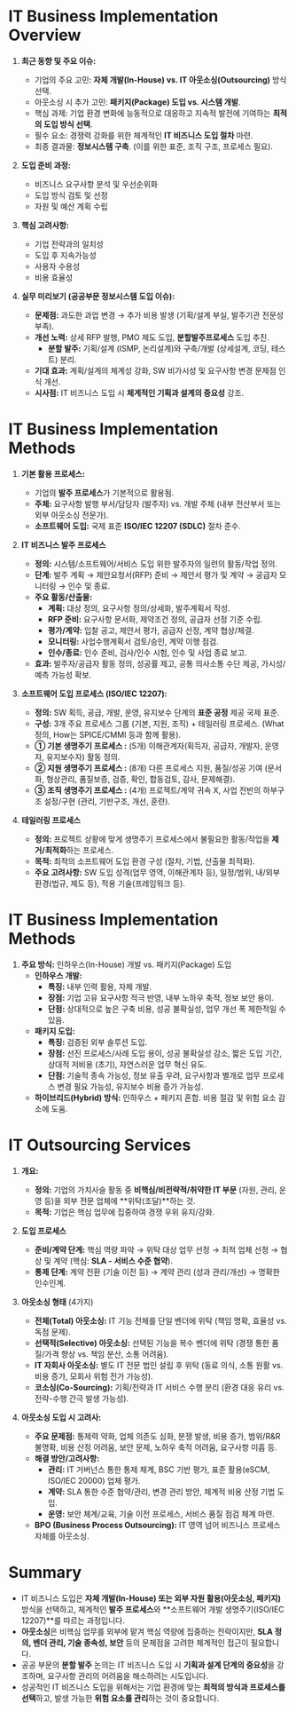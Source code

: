 # IT Business Implementation Overview

1. **최근 동향 및 주요 이슈:**
    - 기업의 주요 고민: **자체 개발(In-House) vs. IT 아웃소싱(Outsourcing)** 방식 선택.
    - 아웃소싱 시 추가 고민: **패키지(Package) 도입 vs. 시스템 개발**.
    - 핵심 과제: 기업 환경 변화에 능동적으로 대응하고 지속적 발전에 기여하는 **최적의 도입 방식 선택**.
    - 필수 요소: 경쟁력 강화를 위한 체계적인 **IT 비즈니스 도입 절차** 마련.
    - 최종 결과물: **정보시스템 구축**. (이를 위한 표준, 조직 구조, 프로세스 필요).

2. **도입 준비 과정:**
    - 비즈니스 요구사항 분석 및 우선순위화
    - 도입 방식 검토 및 선정
    - 자원 및 예산 계획 수립

3. **핵심 고려사항:**
    - 기업 전략과의 일치성
    - 도입 후 지속가능성
    - 사용자 수용성
    - 비용 효율성

4. **실무 미리보기 (공공부문 정보시스템 도입 이슈):**
    - **문제점:** 과도한 과업 변경 → 추가 비용 발생 (기획/설계 부실, 발주기관 전문성 부족).
    - **개선 노력:** 상세 RFP 발행, PMO 제도 도입, **분할발주프로세스** 도입 추진.
        - **분할 발주:** 기획/설계 (ISMP, 논리설계)와 구축/개발 (상세설계, 코딩, 테스트) 분리.
    - **기대 효과:** 계획/설계의 체계성 강화, SW 비가시성 및 요구사항 변경 문제점 인식 개선.
    - **시사점:** IT 비즈니스 도입 시 **체계적인 기획과 설계의 중요성** 강조.

# IT Business Implementation Methods

1. **기본 활용 프로세스:**
    - 기업의 **발주 프로세스**가 기본적으로 활용됨.
    - **주체:** 요구사항 발행 부서/담당자 (발주자) vs. 개발 주체 (내부 전산부서 또는 외부 아웃소싱 전문가).
    - **소프트웨어 도입:** 국제 표준 **ISO/IEC 12207 (SDLC)** 절차 준수.

2. **IT 비즈니스 발주 프로세스** 
    - **정의:** 시스템/소프트웨어/서비스 도입 위한 발주자의 일련의 활동/작업 정의.
    - **단계:** 발주 계획 → 제안요청서(RFP) 준비 → 제안서 평가 및 계약 → 공급자 모니터링 → 인수 및 종료.
    - **주요 활동/산출물:**
        - **계획:** 대상 정의, 요구사항 정의/상세화, 발주계획서 작성.
        - **RFP 준비:** 요구사항 문서화, 제약조건 정의, 공급자 선정 기준 수립.
        - **평가/계약:** 입찰 공고, 제안서 평가, 공급자 선정, 계약 협상/체결.
        - **모니터링:** 사업수행계획서 검토/승인, 계약 이행 점검.
        - **인수/종료:** 인수 준비, 검사/인수 시험, 인수 및 사업 종료 보고.
    - **효과:** 발주자/공급자 활동 정의, 성공률 제고, 공통 의사소통 수단 제공, 가시성/예측 가능성 확보.

3. **소프트웨어 도입 프로세스 (ISO/IEC 12207):**
    - **정의:** SW 획득, 공급, 개발, 운영, 유지보수 단계의 **표준 공정** 제공 국제 표준.
    - **구성:** 3개 주요 프로세스 그룹 (기본, 지원, 조직) + 테일러링 프로세스. (What 정의, How는 SPICE/CMMI 등과 함께 활용).
    - **① 기본 생명주기 프로세스 :** (5개) 이해관계자(획득자, 공급자, 개발자, 운영자, 유지보수자) 활동 정의.
    - **② 지원 생명주기 프로세스 :** (8개) 다른 프로세스 지원, 품질/성공 기여 (문서화, 형상관리, 품질보증, 검증, 확인, 합동검토, 감사, 문제해결).
    - **③ 조직 생명주기 프로세스 :** (4개) 프로젝트/계약 귀속 X, 사업 전반의 하부구조 설정/구현 (관리, 기반구조, 개선, 훈련).

4. **테일러링 프로세스**
    - **정의:** 프로젝트 상황에 맞게 생명주기 프로세스에서 불필요한 활동/작업을 **제거/최적화**하는 프로세스.
    - **목적:** 최적의 소프트웨어 도입 환경 구성 (절차, 기법, 산출물 최적화).
    - **주요 고려사항:** SW 도입 성격(업무 영역, 이해관계자 등), 일정/범위, 내/외부 환경(법규, 제도 등), 적용 기술(프레임워크 등).

# IT Business Implementation Methods

1. **주요 방식:** 인하우스(In-House) 개발 vs. 패키지(Package) 도입 
    - **인하우스 개발:**
        - **특징:** 내부 인력 활용, 자체 개발.
        - **장점:** 기업 고유 요구사항 적극 반영, 내부 노하우 축적, 정보 보안 용이.
        - **단점:** 상대적으로 높은 구축 비용, 성공 불확실성, 업무 개선 폭 제한적일 수 있음.
    - **패키지 도입:**
        - **특징:** 검증된 외부 솔루션 도입.
        - **장점:** 선진 프로세스/사례 도입 용이, 성공 불확실성 감소, 짧은 도입 기간, 상대적 저비용 (초기), 자연스러운 업무 혁신 유도.
        - **단점:** 기술적 종속 가능성, 정보 유출 우려, 요구사항과 별개로 업무 프로세스 변경 필요 가능성, 유지보수 비용 증가 가능성.
    - **하이브리드(Hybrid) 방식:** 인하우스 + 패키지 혼합. 비용 절감 및 위험 요소 감소에 도움.

# IT Outsourcing Services

1. **개요:**
    - **정의:** 기업의 가치사슬 활동 중 **비핵심/비전략적/취약한 IT 부문** (자원, 관리, 운영 등)을 외부 전문 업체에 **위탁(조달)**하는 것.
    - **목적:** 기업은 핵심 업무에 집중하여 경쟁 우위 유지/강화.

2. **도입 프로세스**
    - **준비/계약 단계:** 핵심 역량 파악 → 위탁 대상 업무 선정 → 최적 업체 선정 → 협상 및 계약 (핵심: **SLA - 서비스 수준 협약**).
    - **통제 단계:** 계약 전환 (기술 이전 등) → 계약 관리 (성과 관리/개선) → 명확한 인수인계.

3. **아웃소싱 형태**  (4가지)
    - **전체(Total) 아웃소싱:** IT 기능 전체를 단일 벤더에 위탁 (책임 명확, 효율성 vs. 독점 문제).
    - **선택적(Selective) 아웃소싱:** 선택된 기능을 복수 벤더에 위탁 (경쟁 통한 품질/가격 향상 vs. 책임 분산, 소통 어려움).
    - **IT 자회사 아웃소싱:** 별도 IT 전문 법인 설립 후 위탁 (동료 의식, 소통 원활 vs. 비용 증가, 모회사 위험 전가 가능성).
    - **코소싱(Co-Sourcing):** 기획/전략과 IT 서비스 수행 분리 (환경 대응 유리 vs. 전략-수행 간극 발생 가능성).

4. **아웃소싱 도입 시 고려사:**
    - **주요 문제점:** 통제력 약화, 업체 의존도 심화, 분쟁 발생, 비용 증가, 범위/R&R 불명확, 비용 산정 어려움, 보안 문제, 노하우 축적 어려움, 요구사항 미흡 등.
    - **해결 방안/고려사항:**
        - **관리:** IT 거버넌스 통한 통제 체계, BSC 기반 평가, 표준 활용(eSCM, ISO/IEC 20000) 업체 평가.
        - **계약:** SLA 통한 수준 협약/관리, 변경 관리 방안, 체계적 비용 산정 기법 도입.
        - **운영:** 보안 체계/교육, 기술 이전 프로세스, 서비스 품질 점검 체계 마련.
    - **BPO (Business Process Outsourcing):** IT 영역 넘어 비즈니스 프로세스 자체를 아웃소싱.

# Summary

- IT 비즈니스 도입은 **자체 개발(In-House) 또는 외부 자원 활용(아웃소싱, 패키지)** 방식을 선택하고, 체계적인 **발주 프로세스**와 **소프트웨어 개발 생명주기(ISO/IEC 12207)**를 따르는 과정입니다.
- **아웃소싱**은 비핵심 업무를 외부에 맡겨 핵심 역량에 집중하는 전략이지만, **SLA 정의, 벤더 관리, 기술 종속성, 보안** 등의 문제점을 고려한 체계적인 접근이 필요합니다.
- 공공 부문의 **분할 발주** 논의는 IT 비즈니스 도입 시 **기획과 설계 단계의 중요성**을 강조하며, 요구사항 관리의 어려움을 해소하려는 시도입니다.
- 성공적인 IT 비즈니스 도입을 위해서는 기업 환경에 맞는 **최적의 방식과 프로세스를 선택**하고, 발생 가능한 **위험 요소를 관리**하는 것이 중요합니다.